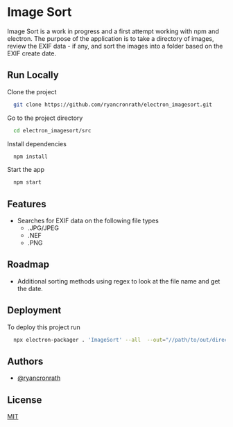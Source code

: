# Image Sort

Image Sort is a work in progress and a first attempt working with npm and electron.  The purpose of the application is to take a directory of images, review the EXIF data - if any, and sort the images into a folder based on the EXIF create date.

## Run Locally

Clone the project

```bash
  git clone https://github.com/ryancronrath/electron_imagesort.git
```

Go to the project directory

```bash
  cd electron_imagesort/src
```

Install dependencies

```bash
  npm install
```

Start the app

```bash
  npm start
```


## Features

- Searches for EXIF data on the following file types
    - .JPG/JPEG
    - .NEF
    - .PNG


## Roadmap

- Additional sorting methods using regex to look at the file name and get the date.


## Deployment

To deploy this project run

```bash
  npx electron-packager . 'ImageSort' --all  --out="//path/to/out/directory"
```

## Authors

- [@ryancronrath](https://github.com/ryancronrath)


## License

[MIT](https://choosealicense.com/licenses/mit/)


